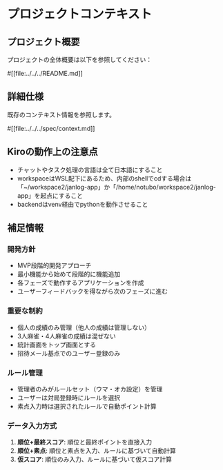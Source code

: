 # プロジェクトコンテキスト

## プロジェクト概要

プロジェクトの全体概要は以下を参照してください：

#[[file:../../../README.md]]

## 詳細仕様

既存のコンテキスト情報を参照します。

#[[file:../../../spec/context.md]]

## Kiroの動作上の注意点
- チャットやタスク処理の言語は全て日本語にすること
- workspaceはWSL配下にあるため、内部のshellでcdする場合は「~/workspace2/janlog-app」か「/home/notubo/workspace2/janlog-app」を起点にすること
- backendはvenv経由でpythonを動作させること

## 補足情報

### 開発方針
- MVP段階的開発アプローチ
- 最小機能から始めて段階的に機能追加
- 各フェーズで動作するアプリケーションを作成
- ユーザーフィードバックを得ながら次のフェーズに進む

### 重要な制約
- 個人の成績のみ管理（他人の成績は管理しない）
- 3人麻雀・4人麻雀の成績は混ぜない
- 統計画面をトップ画面とする
- 招待メール基点でのユーザー登録のみ

### ルール管理
- 管理者のみがルールセット（ウマ・オカ設定）を管理
- ユーザーは対局登録時にルールを選択
- 素点入力時は選択されたルールで自動ポイント計算

### データ入力方式
1. **順位+最終スコア**: 順位と最終ポイントを直接入力
2. **順位+素点**: 順位と素点を入力、ルールに基づいて自動計算
3. **仮スコア**: 順位のみ入力、ルールに基づいて仮スコア計算